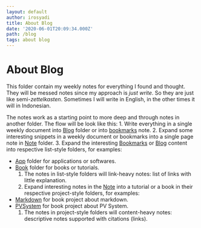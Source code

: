 ```yaml
---
layout: default
author: irosyadi
title: About Blog
date: '2020-06-01T20:09:34.000Z'
path: /blog
tags: about blog
---
```


# About Blog

This folder contain my weekly notes for everything I found and thought. They will be messed notes since my approach is _just write_. So they are just like semi-_zettelkasten_. Sometimes I will write in English, in the other times it will in Indonesian.

The notes work as a starting point to more deep and through notes in another folder. The flow will be look like this: 1. Write everything in a single weekly document into [Blog](https://github.com/irosyadi/gitbook/tree/d6b94fb26641805acbe8257b88f9c838c6922c13/blog/about_blog.md) folder or into [bookmarks](https://github.com/irosyadi/gitbook/tree/d6b94fb26641805acbe8257b88f9c838c6922c13/blog/bookmarks.md) note. 2. Expand some interesting snippets in a weekly document or bookmarks into a single page note in [Note](https://github.com/irosyadi/gitbook/tree/d6b94fb26641805acbe8257b88f9c838c6922c13/note/about_note.md) folder. 3. Expand the interesting [Bookmarks](https://github.com/irosyadi/gitbook/tree/d6b94fb26641805acbe8257b88f9c838c6922c13/blog/bookmarks.md) or [Blog](https://github.com/irosyadi/gitbook/tree/d6b94fb26641805acbe8257b88f9c838c6922c13/blog/about_blog.md) content into respective list-style folders, for examples:

* [App](https://github.com/irosyadi/gitbook/tree/d6b94fb26641805acbe8257b88f9c838c6922c13/app/about_app.md) folder for applications or softwares.
* [Book](https://github.com/irosyadi/gitbook/tree/d6b94fb26641805acbe8257b88f9c838c6922c13/book/about_book.md) folder for books or tutorials.
  1. The notes in list-style folders will link-heavy notes: list of links with little explanation.
  2. Expand interesting notes in the [Note](https://github.com/irosyadi/gitbook/tree/d6b94fb26641805acbe8257b88f9c838c6922c13/note/about_note.md) into a tutorial or a book in their respective project-style folders, for examples:
* [Markdown](https://github.com/irosyadi/gitbook/tree/d6b94fb26641805acbe8257b88f9c838c6922c13/markdown/about_markdown.md) for book project about markdown.
* [PVSystem](https://github.com/irosyadi/gitbook/tree/d6b94fb26641805acbe8257b88f9c838c6922c13/pvsystem/about_pvsystem.md) for book project about PV System.
  1. The notes in project-style folders will content-heavy notes: descriptive notes supported with citations \(links\).


